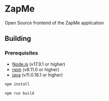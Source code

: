# ZapMe

Open Source frontend of the ZapMe application

## Building

### Prerequisites

- [Node.js](https://nodejs.org/en/) (v17.9.1 or higher)
- [npm](https://www.npmjs.com/) (v8.11.0 or higher)
- [java](https://www.java.com/en/) (v11.0.16.1 or higher)

```bash
npm install

npm run build
```
